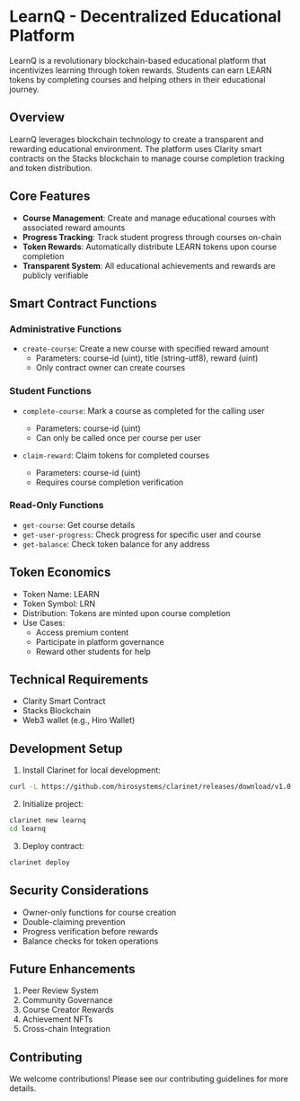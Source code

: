 # LearnQ - Decentralized Educational Platform

LearnQ is a revolutionary blockchain-based educational platform that incentivizes learning through token rewards. Students can earn LEARN tokens by completing courses and helping others in their educational journey.

## Overview

LearnQ leverages blockchain technology to create a transparent and rewarding educational environment. The platform uses Clarity smart contracts on the Stacks blockchain to manage course completion tracking and token distribution.

## Core Features

- **Course Management**: Create and manage educational courses with associated reward amounts
- **Progress Tracking**: Track student progress through courses on-chain
- **Token Rewards**: Automatically distribute LEARN tokens upon course completion
- **Transparent System**: All educational achievements and rewards are publicly verifiable

## Smart Contract Functions

### Administrative Functions

- `create-course`: Create a new course with specified reward amount
  - Parameters: course-id (uint), title (string-utf8), reward (uint)
  - Only contract owner can create courses

### Student Functions

- `complete-course`: Mark a course as completed for the calling user
  - Parameters: course-id (uint)
  - Can only be called once per course per user

- `claim-reward`: Claim tokens for completed courses
  - Parameters: course-id (uint)
  - Requires course completion verification

### Read-Only Functions

- `get-course`: Get course details
- `get-user-progress`: Check progress for specific user and course
- `get-balance`: Check token balance for any address

## Token Economics

- Token Name: LEARN
- Token Symbol: LRN
- Distribution: Tokens are minted upon course completion
- Use Cases:
  - Access premium content
  - Participate in platform governance
  - Reward other students for help

## Technical Requirements

- Clarity Smart Contract
- Stacks Blockchain
- Web3 wallet (e.g., Hiro Wallet)

## Development Setup

1. Install Clarinet for local development:
```bash
curl -L https://github.com/hirosystems/clarinet/releases/download/v1.0.0/clarinet-linux-x64.tar.gz | tar xz
```

2. Initialize project:
```bash
clarinet new learnq
cd learnq
```

3. Deploy contract:
```bash
clarinet deploy
```

## Security Considerations

- Owner-only functions for course creation
- Double-claiming prevention
- Progress verification before rewards
- Balance checks for token operations

## Future Enhancements

1. Peer Review System
2. Community Governance
3. Course Creator Rewards
4. Achievement NFTs
5. Cross-chain Integration

## Contributing

We welcome contributions! Please see our contributing guidelines for more details.

